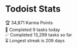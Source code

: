 
# Todoist Stats

<!-- TODO-IST:START -->
🏆  34,871 Karma Points           
🌸  Completed 9 tasks today           
✅  Completed 13,299 tasks so far           
⏳  Longest streak is 209 days
<!-- TODO-IST:END -->
